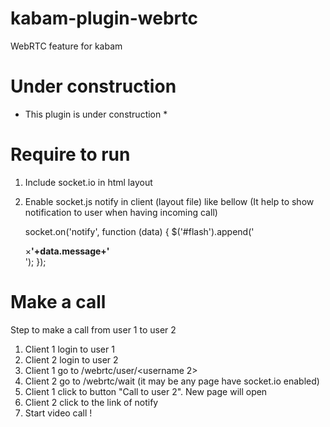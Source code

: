 kabam-plugin-webrtc
===================

WebRTC feature for kabam

Under construction
==================

* This plugin is under construction *

Require to run
==============

1. Include socket.io in html layout
2. Enable socket.js notify in client (layout file) like bellow (It help to show notification to user when having incoming call)

    socket.on('notify', function (data) {
        $('#flash').append('<div class="alert alert-info"><a class="close" data-dismiss="alert">×</a><strong>'+data.message+'</strong></div>');
    });


Make a call
===========

Step to make a call from user 1 to user 2

1. Client 1 login to user 1
2. Client 2 login to user 2
3. Client 1 go to /webrtc/user/<username 2>
4. Client 2 go to /webrtc/wait (it may be any page have socket.io enabled)
5. Client 1 click to button "Call to user 2". New page will open
6. Client 2 click to the link of notify
7. Start video call !